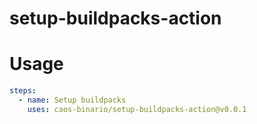 # setup-buildpacks-action

# Usage
```yaml
steps:
  - name: Setup buildpacks
    uses: caos-binario/setup-buildpacks-action@v0.0.1
```